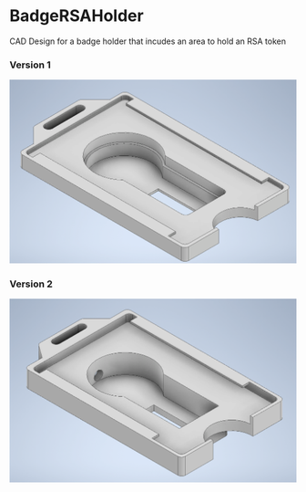 # BadgeRSAHolder
CAD Design for a badge holder that incudes an area to hold an RSA token

### Version 1
![](./images/Version_1.png)

### Version 2
![](./images/Version_2.png)
